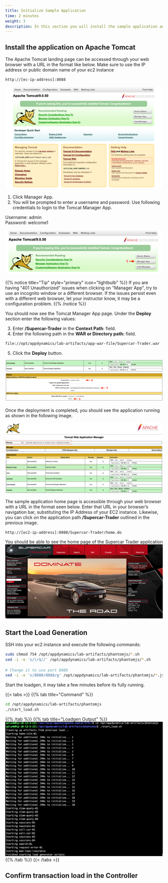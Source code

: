 ```yaml
---
title: Initialize Sample Application
time: 2 minutes
weight: 3
description: In this section you will install the sample application and begin the load generation
---
```


## Install the application on Apache Tomcat

The Apache Tomcat landing page can be accessed through your web browser with a URL in the format like below. Make sure to use the IP address or public domain name of your ec2 instance

```bash
http://[ec-ip-address]:8088
```
![Tomcat Landing Page](images/Apache_Tomcat_landingpage.png)


1. Click Manager App.
2. You will be prompted to enter a username and password. Use following credentials to login to the Tomcat Manager App.

Username: admin  
Password: welcome1  

![Manager App](images/managerApp.png)

{{% notice title="Tip" style="primary"  icon="lightbulb" %}}
If you are having "401 Unauthorized" issues when clicking on "Manager App", try to use an incognito window or a different browser. If the issues persist even with a different web browser, let your instructor know, it may be a configuration problem.
{{% /notice %}}

You should now see the Tomcat Manager App page. Under the **Deploy** section enter the following values:

3. Enter **/Supercar-Trader** in the **Context Path**: field.
4. Enter the following path in the **WAR or Directory path:** field.

```bash
file://opt/appdynamics/lab-artifacts/app-war-file/Supercar-Trader.war
```

5. Click the **Deploy** button.

![App Config](images/deploy_config.png)  
  
Once the deployment is completed, you should see the application running as shown in the following image.

![App deployment](images/appDeployed.png)

The sample application home page is accessible through your web browser with a URL in the format seen below. Enter that URL in your browser’s navigation bar, substituting the IP Address of your EC2 instance. Likewise, you can click on the application path **/Supercar-Trader** outlined in the previous image. 

```bash
http://[ec2-ip-address]:8080/Supercar-Trader/home.do
``` 

You should be able to see the home page of the Supercar Trader application  
![Supercar Trade Home Page](images/SuperCarHomePage.png)  


## Start the Load Generation

SSH into your ec2 instance and execute the following commands:

```bash
sudo chmod 754 /opt/appdynamics/lab-artifacts/phantomjs/*.sh
sed -i -e 's/\r$//' /opt/appdynamics/lab-artifacts/phantomjs/*.sh

# Change it to use port 8088
sed -i -e 's/8080/8088/g' /opt/appdynamics/lab-artifacts/phantomjs/*.js
```

Start the loadgen, it may take a few minutes before its fully running. 

{{< tabs >}}
{{% tab title="Command" %}}
``` bash
cd /opt/appdynamics/lab-artifacts/phantomjs
./start_load.sh
```
{{% /tab %}}
{{% tab title="Loadgen Output" %}}
![loadge complete](images/loadgen-complete.png) 
{{% /tab %}}
{{< /tabs >}}


## Confirm transaction load in the Controller
